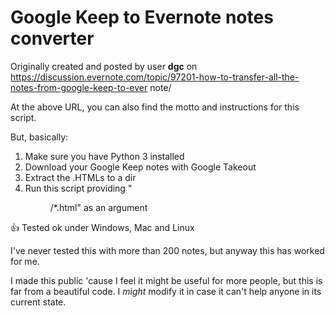 # Google Keep to Evernote notes converter

Originally created and posted by user **dgc** on https://discussion.evernote.com/topic/97201-how-to-transfer-all-the-notes-from-google-keep-to-ever
note/

At the above URL, you can also find the motto and instructions for this script.

But, basically:
1. Make sure you have Python 3 installed
2. Download your Google Keep notes with Google Takeout
3. Extract the .HTMLs to a dir
4. Run this script providing "<dir>/*.html" as an argument

:+1: Tested ok under Windows, Mac and Linux

I've never tested this with more than 200 notes, but anyway this has worked for me.

I made this public 'cause I feel it might be useful for more people, but this is far from a beautiful code. I *might* modify it in case it can't help anyone in its current state.
